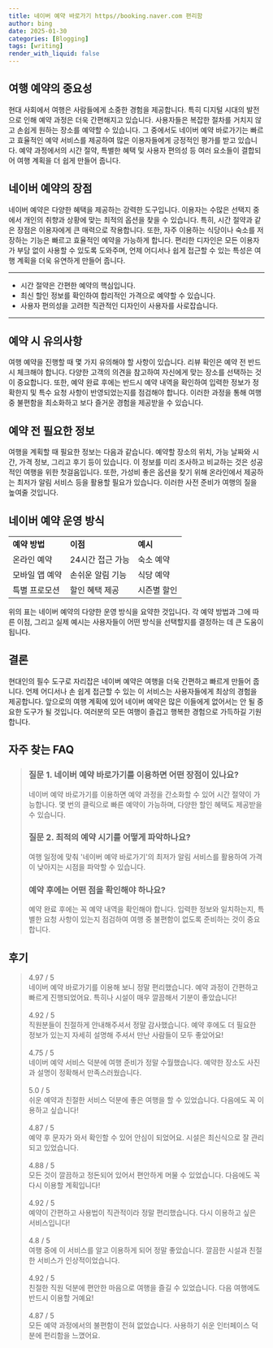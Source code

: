 ```yaml
---
title: 네이버 예약 바로가기 https//booking.naver.com 편리함
author: bing
date: 2025-01-30
categories: [Blogging]
tags: [writing]
render_with_liquid: false
---
```



<h2 id='여행 예약의 중요성'>여행 예약의 중요성</h2>

<p>현대 사회에서 여행은 사람들에게 소중한 경험을 제공합니다. 특히 디지털 시대의 발전으로 인해 예약 과정은 더욱 간편해지고 있습니다. 사용자들은 복잡한 절차를 거치지 않고 손쉽게 원하는 장소를 예약할 수 있습니다. 그 중에서도 네이버 예약 바로가기는 빠르고 효율적인 예약 서비스를 제공하여 많은 이용자들에게 긍정적인 평가를 받고 있습니다. 예약 과정에서의 시간 절약, 특별한 혜택 및 사용자 편의성 등 여러 요소들이 결합되어 여행 계획을 더 쉽게 만들어 줍니다.</p>

<h2 id='네이버 예약의 장점'>네이버 예약의 장점</h2>

<p>네이버 예약은 다양한 혜택을 제공하는 강력한 도구입니다. 이용자는 수많은 선택지 중에서 개인의 취향과 상황에 맞는 최적의 옵션을 찾을 수 있습니다. 특히, 시간 절약과 같은 장점은 이용자에게 큰 매력으로 작용합니다. 또한, 자주 이용하는 식당이나 숙소를 저장하는 기능은 빠르고 효율적인 예약을 가능하게 합니다. 편리한 디자인은 모든 이용자가 부담 없이 사용할 수 있도록 도와주며, 언제 어디서나 쉽게 접근할 수 있는 특성은 여행 계획을 더욱 유연하게 만들어 줍니다.</p>

<hr />

<ul>
    <li>시간 절약은 간편한 예약의 핵심입니다.</li>
    <li>최신 할인 정보를 확인하여 합리적인 가격으로 예약할 수 있습니다.</li>
    <li>사용자 편의성을 고려한 직관적인 디자인이 사용자를 사로잡습니다.</li>
</ul>

<hr />

<h2 id='예약 시 유의사항'>예약 시 유의사항</h2>

<p>여행 예약을 진행할 때 몇 가지 유의해야 할 사항이 있습니다. 리뷰 확인은 예약 전 반드시 체크해야 합니다. 다양한 고객의 의견을 참고하여 자신에게 맞는 장소를 선택하는 것이 중요합니다. 또한, 예약 완료 후에는 반드시 예약 내역을 확인하여 입력한 정보가 정확한지 및 특수 요청 사항이 반영되었는지를 점검해야 합니다. 이러한 과정을 통해 여행 중 불편함을 최소화하고 보다 즐거운 경험을 제공받을 수 있습니다.</p>

<h2 id='예약 전 필요한 정보'>예약 전 필요한 정보</h2>

<p>여행을 계획할 때 필요한 정보는 다음과 같습니다. 예약할 장소의 위치, 가능 날짜와 시간, 가격 정보, 그리고 후기 등이 있습니다. 이 정보를 미리 조사하고 비교하는 것은 성공적인 여행을 위한 첫걸음입니다. 또한, 가성비 좋은 옵션을 찾기 위해 온라인에서 제공하는 최저가 알림 서비스 등을 활용할 필요가 있습니다. 이러한 사전 준비가 여행의 질을 높여줄 것입니다.</p>

<h2 id='네이버 예약 운영 방식'>네이버 예약 운영 방식</h2>

<table>
    <tr>
        <td><b>예약 방법</b></td>
        <td><b>이점</b></td>
        <td><b>예시</b></td>
    </tr>
    <tr>
        <td>온라인 예약</td>
        <td>24시간 접근 가능</td>
        <td>숙소 예약</td>
    </tr>
    <tr>
        <td>모바일 앱 예약</td>
        <td>손쉬운 알림 기능</td>
        <td>식당 예약</td>
    </tr>
    <tr>
        <td>특별 프로모션</td>
        <td>할인 혜택 제공</td>
        <td>시즌별 할인</td>
    </tr>
</table>

<p>위의 표는 네이버 예약의 다양한 운영 방식을 요약한 것입니다. 각 예약 방법과 그에 따른 이점, 그리고 실제 예시는 사용자들이 어떤 방식을 선택할지를 결정하는 데 큰 도움이 됩니다.</p>

<h2 id='결론'>결론</h2>

<p>현대인의 필수 도구로 자리잡은 네이버 예약은 여행을 더욱 간편하고 빠르게 만들어 줍니다. 언제 어디서나 손 쉽게 접근할 수 있는 이 서비스는 사용자들에게 최상의 경험을 제공합니다. 앞으로의 여행 계획에 있어 네이버 예약은 많은 이들에게 없어서는 안 될 중요한 도구가 될 것입니다. 여러분의 모든 여행이 즐겁고 행복한 경험으로 가득하길 기원합니다.</p>


<h2 id='자주_찾는_FAQ'>자주 찾는 FAQ</h2>
<div itemscope="" itemtype="https://schema.org/FAQPage">
<blockquote>
<div itemscope="" itemprop="mainEntity" itemtype="https://schema.org/Question">
<h3 itemprop="name">질문 1. 네이버 예약 바로가기를 이용하면 어떤 장점이 있나요?</h3>
<div itemscope="" itemprop="acceptedAnswer" itemtype="https://schema.org/Answer">
<span itemprop="text">
<p>네이버 예약 바로가기를 이용하면 예약 과정을 간소화할 수 있어 시간 절약이 가능합니다. 몇 번의 클릭으로 빠른 예약이 가능하며, 다양한 할인 혜택도 제공받을 수 있습니다.</p>
</span>
</div>
</div>
<div itemscope="" itemprop="mainEntity" itemtype="https://schema.org/Question">
<h3 itemprop="name">질문 2. 최적의 예약 시기를 어떻게 파악하나요?</h3>
<div itemscope="" itemprop="acceptedAnswer" itemtype="https://schema.org/Answer">
<span itemprop="text">
<p>여행 일정에 맞춰 '네이버 예약 바로가기'의 최저가 알림 서비스를 활용하여 가격이 낮아지는 시점을 파악할 수 있습니다.</p>
</span>
</div>
</div>
<div itemscope="" itemprop="mainEntity" itemtype="https://schema.org/Question">
<h3 itemprop="name">예약 후에는 어떤 점을 확인해야 하나요?</h3>
<div itemscope="" itemprop="acceptedAnswer" itemtype="https://schema.org/Answer">
<span itemprop="text">
<p>예약 완료 후에는 꼭 예약 내역을 확인해야 합니다. 입력한 정보와 일치하는지, 특별한 요청 사항이 있는지 점검하여 여행 중 불편함이 없도록 준비하는 것이 중요합니다.</p>
</span>
</div>
</div>
</blockquote>
</div>
<h2 id='후기'>후기</h2>
<div itemscope itemtype="https://schema.org/Product">
  <blockquote>
  <div itemprop="review" itemscope itemtype="https://schema.org/Review">
      <div itemprop="reviewRating" itemscope itemtype="https://schema.org/Rating"> <span itemprop="ratingValue">4.97</span> / <span itemprop="bestRating">5</span> </div>
      <span itemprop="reviewBody">네이버 예약 바로가기를 이용해 보니 정말 편리했습니다. 예약 과정이 간편하고 빠르게 진행되었어요. 특히나 시설이 매우 깔끔해서 기분이 좋았습니다!</span>
  </div>
  <br>
  <div itemprop="review" itemscope itemtype="https://schema.org/Review">
      <div itemprop="reviewRating" itemscope itemtype="https://schema.org/Rating"> <span itemprop="ratingValue">4.92</span> / <span itemprop="bestRating">5</span> </div>
      <span itemprop="reviewBody">직원분들이 친절하게 안내해주셔서 정말 감사했습니다. 예약 후에도 더 필요한 정보가 있는지 자세히 설명해 주셔서 만난 사람들이 모두 좋았어요!</span>
  </div>
  <br>
  <div itemprop="review" itemscope itemtype="https://schema.org/Review">
      <div itemprop="reviewRating" itemscope itemtype="https://schema.org/Rating"> <span itemprop="ratingValue">4.75</span> / <span itemprop="bestRating">5</span> </div>
      <span itemprop="reviewBody">네이버 예약 서비스 덕분에 여행 준비가 정말 수월했습니다. 예약한 장소도 사진과 설명이 정확해서 만족스러웠습니다.</span>
  </div>
  <br>
  <div itemprop="review" itemscope itemtype="https://schema.org/Review">
      <div itemprop="reviewRating" itemscope itemtype="https://schema.org/Rating"> <span itemprop="ratingValue">5.0</span> / <span itemprop="bestRating">5</span> </div>
      <span itemprop="reviewBody">쉬운 예약과 친절한 서비스 덕분에 좋은 여행을 할 수 있었습니다. 다음에도 꼭 이용하고 싶습니다!</span>
  </div>
  <br>
  <div itemprop="review" itemscope itemtype="https://schema.org/Review">
      <div itemprop="reviewRating" itemscope itemtype="https://schema.org/Rating"> <span itemprop="ratingValue">4.87</span> / <span itemprop="bestRating">5</span> </div>
      <span itemprop="reviewBody">예약 후 문자가 와서 확인할 수 있어 안심이 되었어요. 시설은 최신식으로 잘 관리되고 있었습니다.</span>
  </div>
  <br>
  <div itemprop="review" itemscope itemtype="https://schema.org/Review">
      <div itemprop="reviewRating" itemscope itemtype="https://schema.org/Rating"> <span itemprop="ratingValue">4.88</span> / <span itemprop="bestRating">5</span> </div>
      <span itemprop="reviewBody">모든 것이 깔끔하고 정돈되어 있어서 편안하게 머물 수 있었습니다. 다음에도 꼭 다시 이용할 계획입니다!</span>
  </div>
  <br>
  <div itemprop="review" itemscope itemtype="https://schema.org/Review">
      <div itemprop="reviewRating" itemscope itemtype="https://schema.org/Rating"> <span itemprop="ratingValue">4.92</span> / <span itemprop="bestRating">5</span> </div>
      <span itemprop="reviewBody">예약이 간편하고 사용법이 직관적이라 정말 편리했습니다. 다시 이용하고 싶은 서비스입니다!</span>
  </div>
  <br>
  <div itemprop="review" itemscope itemtype="https://schema.org/Review">
      <div itemprop="reviewRating" itemscope itemtype="https://schema.org/Rating"> <span itemprop="ratingValue">4.8</span> / <span itemprop="bestRating">5</span> </div>
      <span itemprop="reviewBody">여행 중에 이 서비스를 알고 이용하게 되어 정말 좋았습니다. 깔끔한 시설과 친절한 서비스가 인상적이었습니다.</span>
  </div>
  <br>
  <div itemprop="review" itemscope itemtype="https://schema.org/Review">
      <div itemprop="reviewRating" itemscope itemtype="https://schema.org/Rating"> <span itemprop="ratingValue">4.92</span> / <span itemprop="bestRating">5</span> </div>
      <span itemprop="reviewBody">친절한 직원 덕분에 편안한 마음으로 여행을 즐길 수 있었습니다. 다음 여행에도 반드시 이용할 거예요!</span>
  </div>
  <br>
  <div itemprop="review" itemscope itemtype="https://schema.org/Review">
      <div itemprop="reviewRating" itemscope itemtype="https://schema.org/Rating"> <span itemprop="ratingValue">4.87</span> / <span itemprop="bestRating">5</span> </div>
      <span itemprop="reviewBody">모든 예약 과정에서의 불편함이 전혀 없었습니다. 사용하기 쉬운 인터페이스 덕분에 편리함을 느꼈어요.</span>
  </div>
  </blockquote>
</div>
